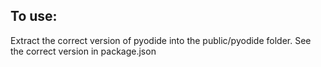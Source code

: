 ## To use:

Extract the correct version of pyodide into the public/pyodide folder. See the correct version in package.json